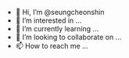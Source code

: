 - 👋 Hi, I’m @seungcheonshin
- 👀 I’m interested in ...
- 🌱 I’m currently learning ...
- 💞️ I’m looking to collaborate on ...
- 📫 How to reach me ...

<!---
seungcheonshin/seungcheonshin is a ✨ special ✨ repository because its `README.md` (this file) appears on your GitHub profile.
You can click the Preview link to take a look at your changes.
--->
